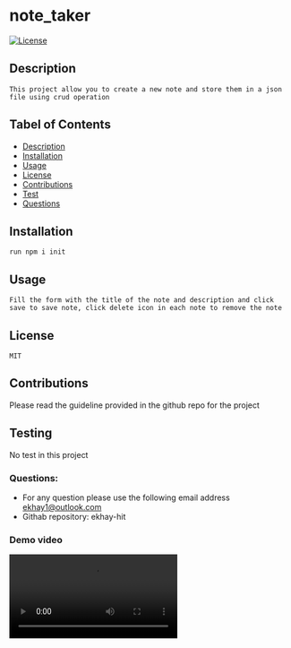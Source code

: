 # note_taker

[![License](https://img.shields.io/badge/License-MIT-blue.svg)](https://opensource.org/licenses/MIT)
     
## Description
    This project allow you to create a new note and store them in a json file using crud operation

## Tabel of Contents

* [Description](#Description)
* [Installation](#Installation)
* [Usage](#Usage)
* [License](#License)
* [Contributions](#Contributions)
* [Test](#Test)
* [Questions](#Questions)
    
## Installation 
    run npm i init

 ## Usage
    Fill the form with the title of the note and description and click save to save note, click delete icon in each note to remove the note

## License
    MIT

## Contributions
Please read the guideline provided in the github repo for the project

## Testing
No test in this project 


### Questions:

* For any question please use the following email address ekhay1@outlook.com
* Githab repository: ekhay-hit

### Demo video

   <video controls src="20240705-0016-47.7451014.mp4" title="Title"></video> 	